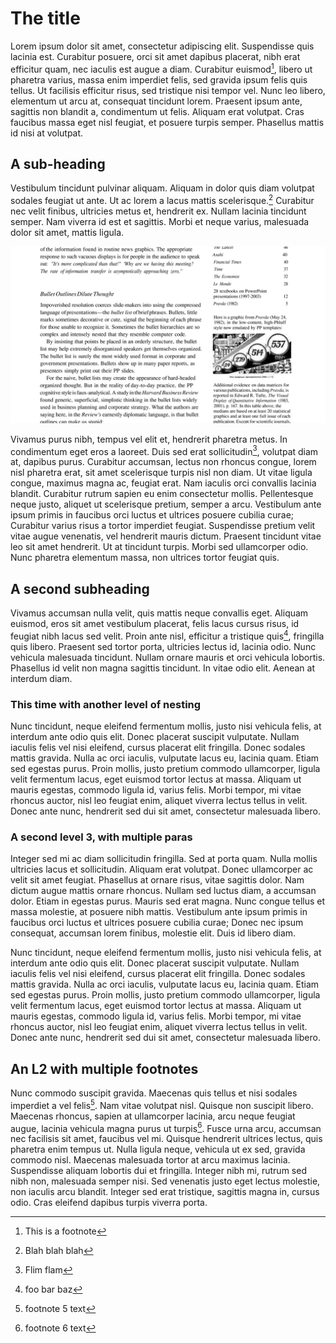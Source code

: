 # The title
Lorem ipsum dolor sit amet, consectetur adipiscing elit. Suspendisse quis lacinia est. Curabitur posuere, orci sit amet dapibus placerat, nibh erat efficitur quam, nec iaculis est augue a diam. Curabitur euismod[^1], libero ut pharetra varius, massa enim imperdiet felis, sed gravida ipsum felis quis tellus. Ut facilisis efficitur risus, sed tristique nisi tempor vel. Nunc leo libero, elementum ut arcu at, consequat tincidunt lorem. Praesent ipsum ante, sagittis non blandit a, condimentum ut felis. Aliquam erat volutpat. Cras faucibus massa eget nisl feugiat, et posuere turpis semper. Phasellus mattis id nisi at volutpat.
[^1]: This is a footnote

## A sub-heading
Vestibulum tincidunt pulvinar aliquam. Aliquam in dolor quis diam volutpat sodales feugiat ut ante. Ut ac lorem a lacus mattis scelerisque.[^2] Curabitur nec velit finibus, ultricies metus et, hendrerit ex. Nullam lacinia tincidunt semper. Nam viverra id est et sagittis. Morbi et neque varius, malesuada dolor sit amet, mattis ligula.
[^2]: Blah blah blah

![image](../../images/pp_format.png)

Vivamus purus nibh, tempus vel elit et, hendrerit pharetra metus. In condimentum eget eros a laoreet. Duis sed erat sollicitudin[^3], volutpat diam at, dapibus purus. Curabitur accumsan, lectus non rhoncus congue, lorem nisl pharetra erat, sit amet scelerisque turpis nisl non diam. Ut vitae ligula congue, maximus magna ac, feugiat erat. Nam iaculis orci convallis lacinia blandit. Curabitur rutrum sapien eu enim consectetur mollis. Pellentesque neque justo, aliquet ut scelerisque pretium, semper a arcu. Vestibulum ante ipsum primis in faucibus orci luctus et ultrices posuere cubilia curae; Curabitur varius risus a tortor imperdiet feugiat. Suspendisse pretium velit vitae augue venenatis, vel hendrerit mauris dictum. Praesent tincidunt vitae leo sit amet hendrerit. Ut at tincidunt turpis. Morbi sed ullamcorper odio. Nunc pharetra elementum massa, non ultrices tortor feugiat quis.
[^3]: Flim flam

## A second subheading

Vivamus accumsan nulla velit, quis mattis neque convallis eget. Aliquam euismod, eros sit amet vestibulum placerat, felis lacus cursus risus, id feugiat nibh lacus sed velit. Proin ante nisl, efficitur a tristique quis[^4], fringilla quis libero. Praesent sed tortor porta, ultricies lectus id, lacinia odio. Nunc vehicula malesuada tincidunt. Nullam ornare mauris et orci vehicula lobortis. Phasellus id velit non magna sagittis tincidunt. In vitae odio elit. Aenean at interdum diam.
[^4]: foo bar baz

### This time with another level of nesting

Nunc tincidunt, neque eleifend fermentum mollis, justo nisi vehicula felis, at interdum ante odio quis elit. Donec placerat suscipit vulputate. Nullam iaculis felis vel nisi eleifend, cursus placerat elit fringilla. Donec sodales mattis gravida. Nulla ac orci iaculis, vulputate lacus eu, lacinia quam. Etiam sed egestas purus. Proin mollis, justo pretium commodo ullamcorper, ligula velit fermentum lacus, eget euismod tortor lectus at massa. Aliquam ut mauris egestas, commodo ligula id, varius felis. Morbi tempor, mi vitae rhoncus auctor, nisl leo feugiat enim, aliquet viverra lectus tellus in velit. Donec ante nunc, hendrerit sed dui sit amet, consectetur malesuada libero. 

### A second level 3, with multiple paras

Integer sed mi ac diam sollicitudin fringilla. Sed at porta quam. Nulla mollis ultricies lacus et sollicitudin. Aliquam erat volutpat. Donec ullamcorper ac velit sit amet feugiat. Phasellus at ornare risus, vitae sagittis dolor. Nam dictum augue mattis ornare rhoncus. Nullam sed luctus diam, a accumsan dolor. Etiam in egestas purus. Mauris sed erat magna. Nunc congue tellus et massa molestie, at posuere nibh mattis. Vestibulum ante ipsum primis in faucibus orci luctus et ultrices posuere cubilia curae; Donec nec ipsum consequat, accumsan lorem finibus, molestie elit. Duis id libero diam. 

Nunc tincidunt, neque eleifend fermentum mollis, justo nisi vehicula felis, at interdum ante odio quis elit. Donec placerat suscipit vulputate. Nullam iaculis felis vel nisi eleifend, cursus placerat elit fringilla. Donec sodales mattis gravida. Nulla ac orci iaculis, vulputate lacus eu, lacinia quam. Etiam sed egestas purus. Proin mollis, justo pretium commodo ullamcorper, ligula velit fermentum lacus, eget euismod tortor lectus at massa. Aliquam ut mauris egestas, commodo ligula id, varius felis. Morbi tempor, mi vitae rhoncus auctor, nisl leo feugiat enim, aliquet viverra lectus tellus in velit. Donec ante nunc, hendrerit sed dui sit amet, consectetur malesuada libero.

## An L2 with multiple footnotes

Nunc commodo suscipit gravida. Maecenas quis tellus et nisi sodales imperdiet a vel felis[^5]. Nam vitae volutpat nisl. Quisque non suscipit libero. Maecenas rhoncus, sapien at ullamcorper lacinia, arcu neque feugiat augue, lacinia vehicula magna purus ut turpis[^6]. Fusce urna arcu, accumsan nec facilisis sit amet, faucibus vel mi. Quisque hendrerit ultrices lectus, quis pharetra enim tempus ut. Nulla ligula neque, vehicula ut ex sed, gravida commodo nisl. Maecenas malesuada tortor at arcu maximus lacinia. Suspendisse aliquam lobortis dui et fringilla. Integer nibh mi, rutrum sed nibh non, malesuada semper nisi. Sed venenatis justo eget lectus molestie, non iaculis arcu blandit. Integer sed erat tristique, sagittis magna in, cursus odio. Cras eleifend dapibus turpis viverra porta.
[^5]: footnote 5 text
[^6]: footnote 6 text